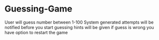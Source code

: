 # Guessing-Game
User will guess number between 1-100
System generated attempts will be notified  before you start guessing
hints will be given if guess is wrong
you have option to restart the game
